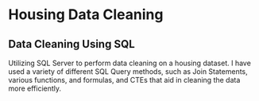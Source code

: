# Housing Data Cleaning
## Data Cleaning Using SQL
Utilizing SQL Server to perform data cleaning on a housing dataset. I have used a variety of different SQL Query methods, such as Join Statements, various functions, and formulas, and CTEs that aid in cleaning the data more efficiently.

